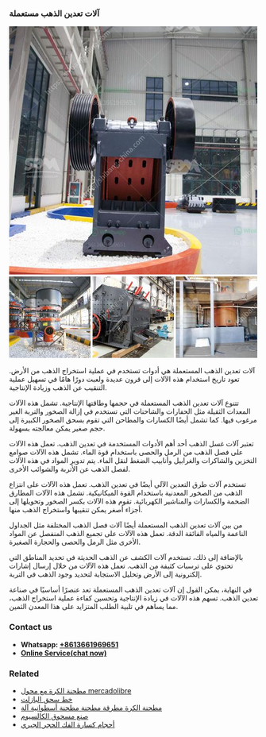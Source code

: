 <h3>آلات تعدين الذهب مستعملة</h3><img src='1701746191.jpg' alt=''><p>آلات تعدين الذهب المستعملة هي أدوات تستخدم في عملية استخراج الذهب من الأرض. تعود تاريخ استخدام هذه الآلات إلى قرون عديدة ولعبت دورًا هامًا في تسهيل عملية التنقيب عن الذهب وزيادة الإنتاجية.</p><p>تتنوع آلات تعدين الذهب المستعملة في حجمها وطاقتها الإنتاجية. تشمل هذه الآلات المعدات الثقيلة مثل الحفارات والشاحنات التي تستخدم في إزالة الصخور والتربة الغير مرغوب فيها. كما تشمل أيضًا الكسارات والمطاحن التي تقوم بسحق الصخور الكبيرة إلى حجم صغير يمكن معالجته بسهولة.</p><p>تعتبر آلات غسل الذهب أحد أهم الأدوات المستخدمة في تعدين الذهب. تعمل هذه الآلات على فصل الذهب من الرمل والحصى باستخدام قوة الماء. تشمل هذه الآلات صوامع التخزين والشاكرات والغرابيل وأنابيب الضغط لنقل الماء. يتم تدوير المواد في هذه الآلات لفصل الذهب عن الأتربة والشوائب الأخرى.</p><p>تستخدم آلات طرق التعدين الآلي أيضًا في تعدين الذهب. تعمل هذه الآلات على انتزاع الذهب من الصخور المعدنية باستخدام القوة الميكانيكية. تشمل هذه الآلات المطارق الضخمة والكسارات والمناشير الكهربائية. تقوم هذه الآلات بكسر الصخور وتحويلها إلى أجزاء أصغر يمكن تنقيبها واستخراج الذهب منها.</p><p>من بين آلات تعدين الذهب المستعملة أيضًا آلات فصل الذهب المختلفة مثل الجداول الناعمة والمياه الفائقة الدقة. تعمل هذه الآلات على تجميع الذهب المنفصل عن المواد الأخرى مثل الرمل والحصى والحجارة الصغيرة.</p><p>بالإضافة إلى ذلك، تستخدم آلات الكشف عن الذهب الحديثة في تحديد المناطق التي تحتوي على ترسبات كثيفة من الذهب. تعمل هذه الآلات من خلال إرسال إشارات إلكترونية إلى الأرض وتحليل الاستجابة لتحديد وجود الذهب في التربة.</p><p>في النهاية، يمكن القول إن آلات تعدين الذهب المستعملة تعد عنصرًا أساسيًا في صناعة تعدين الذهب. تسهم هذه الآلات في زيادة الإنتاجية وتحسين كفاءة عملية استخراج الذهب، مما يساهم في تلبية الطلب المتزايد على هذا المعدن الثمين.</p><h3>Contact us</h3><ul><li><strong>Whatsapp:&nbsp;<a href="https://wa.me/8613661969651">+8613661969651</a></strong></li><li><a href="https://swt.shibang-china.com/?git&amp;zhl&amp;آلات تعدين الذهب مستعملة"><strong>Online Service(chat now)</strong></a></li></ul><h3>Related</h3><ul><li><a href='مطحنة الكرة مع محول mercadolibre.md'>مطحنة الكرة مع محول mercadolibre</a></li><li><a href='خط سحق البازلت.md'>خط سحق البازلت</a></li><li><a href='مطحنة الكرة مطرقة مطحنة مطحنة أسطوانية آلة.md'>مطحنة الكرة مطرقة مطحنة مطحنة أسطوانية آلة</a></li><li><a href='صنع مسحوق الكالسيوم.md'>صنع مسحوق الكالسيوم</a></li><li><a href='أحجام كسارة الفك الحجر الجيري.md'>أحجام كسارة الفك الحجر الجيري</a></li></ul>